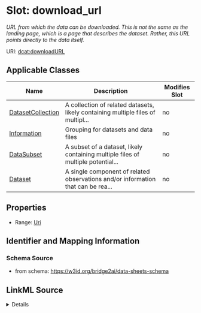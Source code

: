 

# Slot: download_url


_URL from which the data can be downloaded. This is not the same as the landing page, which is a page that describes the dataset. Rather, this URL points directly to the data itself._



URI: [dcat:downloadURL](http://www.w3.org/ns/dcat#downloadURL)



<!-- no inheritance hierarchy -->





## Applicable Classes

| Name | Description | Modifies Slot |
| --- | --- | --- |
| [DatasetCollection](DatasetCollection.md) | A collection of related datasets, likely containing multiple files of multipl... |  no  |
| [Information](Information.md) | Grouping for datasets and data files |  no  |
| [DataSubset](DataSubset.md) | A subset of a dataset, likely containing multiple files of multiple potential... |  no  |
| [Dataset](Dataset.md) | A single component of related observations and/or information that can be rea... |  no  |







## Properties

* Range: [Uri](Uri.md)





## Identifier and Mapping Information







### Schema Source


* from schema: https://w3id.org/bridge2ai/data-sheets-schema




## LinkML Source

<details>
```yaml
name: download_url
description: URL from which the data can be downloaded. This is not the same as the
  landing page, which is a page that describes the dataset. Rather, this URL points
  directly to the data itself.
from_schema: https://w3id.org/bridge2ai/data-sheets-schema
exact_mappings:
- schema:url
close_mappings:
- frictionless:path
rank: 1000
slot_uri: dcat:downloadURL
alias: download_url
domain_of:
- Information
range: uri

```
</details>